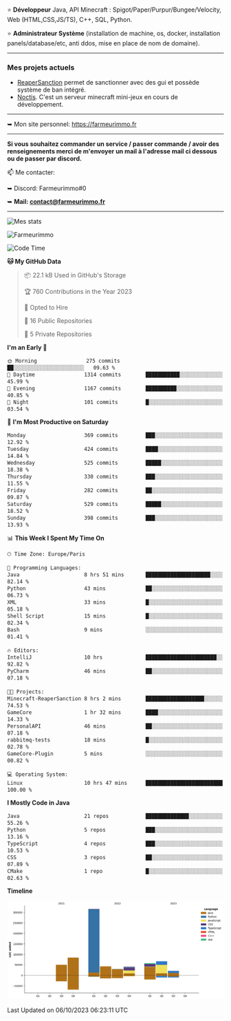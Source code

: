 ⭐ **Développeur** Java, API Minecraft : Spigot/Paper/Purpur/Bungee/Velocity, Web (HTML,CSS,JS/TS), C++, SQL, Python.

⭐ **Administrateur Système** (installation de machine, os, docker, installation panels/database/etc, anti ddos, mise en place de nom de domaine).

---

### Mes projets actuels
- [ReaperSanction](https://www.spigotmc.org/resources/reapersanction.89580/) permet de sanctionner avec des gui et possède système de ban intégré.
- [Noctis](https://discord.gg/ydRurvUJ8U). C'est un serveur minecraft mini-jeux en cours de développement.

---

➥ Mon site personnel: https://farmeurimmo.fr

---

**Si vous souhaitez commander un service / passer commande / avoir des renseignements merci de m'envoyer un mail à l'adresse mail ci dessous ou de passer par discord.**

📫 Me contacter:
 
   ➥ Discord: Farmeurimmo#0
   
   ➥ **Mail: contact@farmeurimmo.fr**

---

![Mes stats](https://github-readme-stats.farmeurimmo.fr/api?username=Farmeurimmo&count_private=true&show_icons=true&theme=radical)

<img src="https://komarev.com/ghpvc/?username=Farmeurimmo" alt="Farmeurimmo" />

<!--START_SECTION:waka-->
![Code Time](http://img.shields.io/badge/Code%20Time-935%20hrs%2046%20mins-blue)

**🐱 My GitHub Data** 

> 📦 22.1 kB Used in GitHub's Storage 
 > 
> 🏆 760 Contributions in the Year 2023
 > 
> 💼 Opted to Hire
 > 
> 📜 16 Public Repositories 
 > 
> 🔑 5 Private Repositories 
 > 
**I'm an Early 🐤** 

```text
🌞 Morning                275 commits         ██░░░░░░░░░░░░░░░░░░░░░░░   09.63 % 
🌆 Daytime                1314 commits        ███████████░░░░░░░░░░░░░░   45.99 % 
🌃 Evening                1167 commits        ██████████░░░░░░░░░░░░░░░   40.85 % 
🌙 Night                  101 commits         █░░░░░░░░░░░░░░░░░░░░░░░░   03.54 % 
```
📅 **I'm Most Productive on Saturday** 

```text
Monday                   369 commits         ███░░░░░░░░░░░░░░░░░░░░░░   12.92 % 
Tuesday                  424 commits         ████░░░░░░░░░░░░░░░░░░░░░   14.84 % 
Wednesday                525 commits         █████░░░░░░░░░░░░░░░░░░░░   18.38 % 
Thursday                 330 commits         ███░░░░░░░░░░░░░░░░░░░░░░   11.55 % 
Friday                   282 commits         ██░░░░░░░░░░░░░░░░░░░░░░░   09.87 % 
Saturday                 529 commits         █████░░░░░░░░░░░░░░░░░░░░   18.52 % 
Sunday                   398 commits         ███░░░░░░░░░░░░░░░░░░░░░░   13.93 % 
```


📊 **This Week I Spent My Time On** 

```text
🕑︎ Time Zone: Europe/Paris

💬 Programming Languages: 
Java                     8 hrs 51 mins       █████████████████████░░░░   82.14 % 
Python                   43 mins             ██░░░░░░░░░░░░░░░░░░░░░░░   06.73 % 
XML                      33 mins             █░░░░░░░░░░░░░░░░░░░░░░░░   05.18 % 
Shell Script             15 mins             █░░░░░░░░░░░░░░░░░░░░░░░░   02.34 % 
Bash                     9 mins              ░░░░░░░░░░░░░░░░░░░░░░░░░   01.41 % 

🔥 Editors: 
IntelliJ                 10 hrs              ███████████████████████░░   92.82 % 
PyCharm                  46 mins             ██░░░░░░░░░░░░░░░░░░░░░░░   07.18 % 

🐱‍💻 Projects: 
Minecraft-ReaperSanction 8 hrs 2 mins        ███████████████████░░░░░░   74.53 % 
GameCore                 1 hr 32 mins        ████░░░░░░░░░░░░░░░░░░░░░   14.33 % 
PersonalAPI              46 mins             ██░░░░░░░░░░░░░░░░░░░░░░░   07.18 % 
rabbitmq-tests           18 mins             █░░░░░░░░░░░░░░░░░░░░░░░░   02.78 % 
GameCore-Plugin          5 mins              ░░░░░░░░░░░░░░░░░░░░░░░░░   00.82 % 

💻 Operating System: 
Linux                    10 hrs 47 mins      █████████████████████████   100.00 % 
```

**I Mostly Code in Java** 

```text
Java                     21 repos            ██████████████░░░░░░░░░░░   55.26 % 
Python                   5 repos             ███░░░░░░░░░░░░░░░░░░░░░░   13.16 % 
TypeScript               4 repos             ███░░░░░░░░░░░░░░░░░░░░░░   10.53 % 
CSS                      3 repos             ██░░░░░░░░░░░░░░░░░░░░░░░   07.89 % 
CMake                    1 repo              █░░░░░░░░░░░░░░░░░░░░░░░░   02.63 % 
```



**Timeline**

![Lines of Code chart](https://raw.githubusercontent.com/Farmeurimmo/Farmeurimmo/main/assets/bar_graph.png)


 Last Updated on 06/10/2023 06:23:11 UTC
<!--END_SECTION:waka-->

